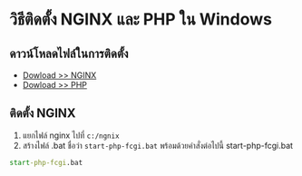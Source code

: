 # วิธีติดตั้ง NGINX และ PHP ใน Windows

## ดาวน์โหลดไฟล์ในการติดตั้ง
- [Dowload >> NGINX](https://nginx.org/en/download.html?_ga=2.145956788.1835712085.1660590655-1421239800.1660590655)
- [Dowload >> PHP](https://windows.php.net/)

## ติดตั้ง NGINX
1. แยกไฟล์ nginx ไปที่ `c:/ngnix`
2. สร้างไฟล์ .bat ชื่อว่า `start-php-fcgi.bat` พร้อมด้วยคำสั่งต่อไปนี้
start-php-fcgi.bat
```bat
start-php-fcgi.bat
```

